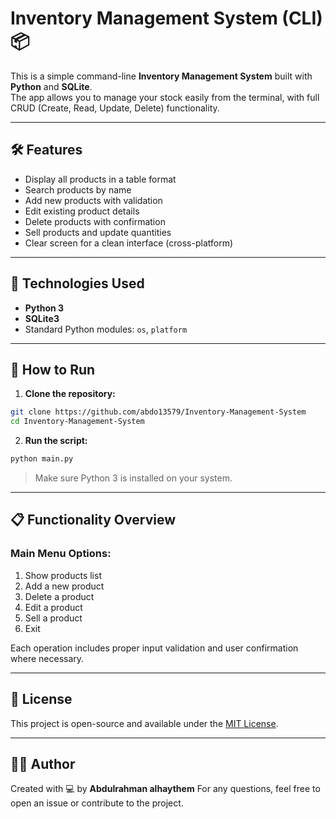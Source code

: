 # Inventory Management System (CLI) 📦

This is a simple command-line **Inventory Management System** built with **Python** and **SQLite**.  
The app allows you to manage your stock easily from the terminal, with full CRUD (Create, Read, Update, Delete) functionality.

---

## 🛠 Features

- Display all products in a table format
- Search products by name
- Add new products with validation
- Edit existing product details
- Delete products with confirmation
- Sell products and update quantities
- Clear screen for a clean interface (cross-platform)

---

## 🧠 Technologies Used

- **Python 3**
- **SQLite3**
- Standard Python modules: `os`, `platform`

---

## 🚀 How to Run

1. **Clone the repository:**

```bash
git clone https://github.com/abdo13579/Inventory-Management-System
cd Inventory-Management-System
```

2. **Run the script:**

```bash
python main.py
```

> Make sure Python 3 is installed on your system.

---

## 📋 Functionality Overview

### Main Menu Options:

1. Show products list  
2. Add a new product  
3. Delete a product  
4. Edit a product  
5. Sell a product  
6. Exit

Each operation includes proper input validation and user confirmation where necessary.

---

## 🔐 License

This project is open-source and available under the [MIT License](https://github.com/abdo13579/Inventory-Management-System/blob/main/LICENSE).

---

## 🧛‍♂️ Author

Created with 💻 by **Abdulrahman alhaythem** 
For any questions, feel free to open an issue or contribute to the project.